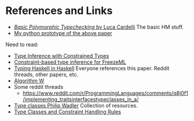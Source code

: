 
# References and Links

- [_Basic Polymorphic Typechecking_ by Luca Cardelli](https://lucacardelli.name/papers/Basic-Polymorphic-Typechecking.pdf)
    The basic HM stuff.
- [My python prototype of the above paper](https://github.com/ashermancinelli/hmpy)

Need to read:

- [Type Inference with Constrained Types](https://www.cs.tufts.edu/~nr/cs257/archive/martin-odersky/hmx.pdf)
- [Constraint-based type inference for FreezeML](https://arxiv.org/abs/2207.09914)
- [Typing Haskell in Haskell](https://web.cecs.pdx.edu/~mpj/thih/thih.pdf)
    Everyone references this paper. Reddit threads, other papers, etc.
- [Algorithm W](https://github.com/andreypopp/type-systems/tree/main/algo_w)
- Some reddit threads
  - https://www.reddit.com/r/ProgrammingLanguages/comments/q8j0f1/implementing_traitsinterfacestypeclasses_in_a/
- [Type classes Philip Wadler](https://homepages.inf.ed.ac.uk/wadler/topics/type-classes.html)
    Collection of resources.
- [Type Classes and Constraint Handling Rules](https://arxiv.org/abs/cs/0006034)
